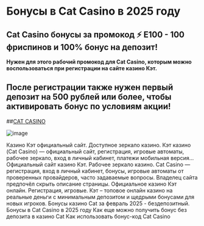 # Бонусы в Cat Casino в 2025 году

## Cat Casino бонусы за промокод ⚡️ E100 - 100 фриспинов и 100% бонус на депозит! 

**Нужен для этого рабочий промокод для Cat Casino, которым можно воспользоваться при регистрации на сайте казино Кэт.**

## После регистрации также нужен первый депозит на 500 рублей или более, чтобы активировать бонус по условиям акции!

##[CAT CASINO](https://linkcasino.ru/cat_e100)


![image](https://github.com/user-attachments/assets/de0fd3af-d2de-4273-bd13-9b7034d7ca19)



Казино Кэт официальный сайт. Доступное зеркало казино. Кэт казино (Cat Casino) — официальный сайт, регистрация, игровые автоматы, рабочее зеркало, вход в личный кабинет, платежи мобильная версия...
Официальный сайт казино Кэт. Рабочее зеркало казино.
Cat Casino — регистрация, вход в личный кабинет, бонусы, игровые автоматы от проверенных провайдеров, часто задаваемые вопросы.
Владелец сайта предпочёл скрыть описание страницы. Официальное казино Кэт онлайн. Регистрация, игровые.
Кэт – топовое онлайн казино на реальные деньги с минимальным депозитом и щедрыми бонусами для новых игроков.
Бонусы казино Cat за февраль 2025 - бездепозитный.
Бонусы в Cat Casino в 2025 году
Как еще можно получить бонус без депозита в казино Cat
Как использовать бонус-код Cat Casino
